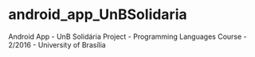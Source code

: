 # android_app_UnBSolidaria
Android App - UnB Solidária Project - Programming Languages Course - 2/2016 - University of Brasília
